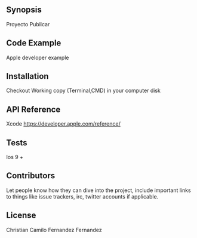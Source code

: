 ## Synopsis

Proyecto Publicar

## Code Example

Apple developer example

## Installation

Checkout Working copy (Terminal,CMD) in your computer disk

## API Reference

Xcode https://developer.apple.com/reference/

## Tests

Ios 9 +

## Contributors

Let people know how they can dive into the project, include important links to things like issue trackers, irc, twitter accounts if applicable.

## License

Christian Camilo Fernandez Fernandez
